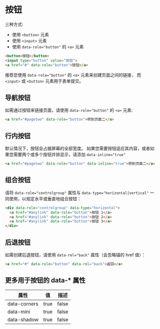 # 按钮

三种方式:
+ 使用 `<button>` 元素
+ 使用 `<input>` 元素
+ 使用 `data-role="button"` 的 `<a>` 元素

```html
<button>按钮</button>
<input type="button" value="按钮">
<a href="#" data-role="button">按钮</a>
```

推荐您使用 `data-role="button"` 的 `<a>` 元素来创建页面之间的链接，
而 `<input>` 或 `<button>` 元素用于表单提交。

## 导航按钮

如需通过按钮来链接页面，请使用 `data-role="button"` 的 `<a>` 元素:

```html
<a href="#pagetwo" data-role="button">转到页面二</a>
```

## 行内按钮
默认情况下，按钮会占据屏幕的全部宽度。
如果您需要按钮适应其内容，或者如果您需要两个或多个按钮并排显示，请添加 `data-inline="true"`

```html
<a href="#pagetwo" data-role="button" data-inline="true">转到页面二</a>
```

## 组合按钮

请将 `data-role="controlgroup"` 属性与 `data-type="horizontal|vertical"` 一同使用，以规定水平或垂直地组合按钮：

```html
<div data-role="controlgroup" data-type="horizontal">
  <a href="#anylink" data-role="button">按钮 1</a>
  <a href="#anylink" data-role="button">按钮 2</a>
  <a href="#anylink" data-role="button">按钮 3</a>
</div>
```

## 后退按钮

如需创建后退按钮，请使用 `data-rel="back"` 属性（会忽略锚的 href 值）：

```html
<a href="#" data-role="button" data-rel="back">返回</a>
```

## 更多用于按钮的 data-* 属性

|属性					|值		|描述		|
|--|--|--|
|data-corners	|true					| false|规定按钮是否有圆角。|
|data-mini	|true					| false|规定是否是小型按钮。|
|data-shadow	|true	| false	|规定按钮是否有阴影。	|
